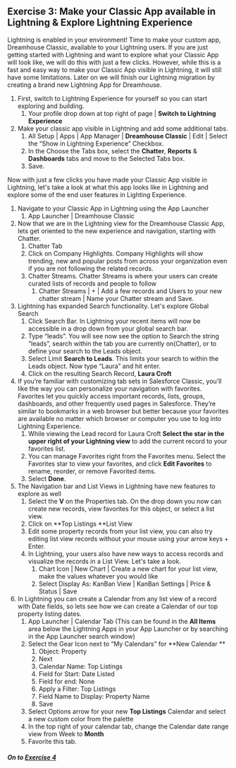 ## Exercise 3:  Make your Classic App available in Lightning & Explore Lightning Experience


Lightning is enabled in your environment!  Time to make your custom app, Dreamhouse Classic, available to your Lightning users.  If you are just getting started with Lightning and want to explore what your Classic App will look like, we will do this with just a few clicks. However, while this is a fast and easy way to make your Classic App visible in Lightning, it will still have some limitations. Later on we will finish our Lightning migration by creating a brand new Lightning App for Dreamhouse. 

1. First, switch to Lightning Experience for yourself so you can start exploring and building.
    1. Your profile drop down at top right of page | **Switch to Lightning Experience**
2. Make your classic app visible in Lightning and add some additional tabs. 
    1. All Setup | Apps | App Manager | **Dreamhouse Classic** | Edit | Select the “Show in Lightning Experience” Checkbox.
    2. In the Choose the Tabs box, select the **Chatter**, **Reports** & **Dashboards** tabs and move to the Selected Tabs box. 
    3. Save.


Now with just a few clicks you have made your Classic App visible in Lightning, let's take a look at what this app looks like in Lightning and explore some of the end user features in Lighting Experience. 

1. Navigate to your Classic App in Lightning using the App Launcher
    1. App Launcher | Dreamhouse Classic 
2. Now that we are in the Lightning view for the Dreamhouse Classic App, lets get oriented to the new experience and navigation, starting with Chatter. 
    1. Chatter Tab
    2. Click on Company Highlights. Company Highlights will show trending, new and popular posts from across your organization even if you are not following the related records. 
    3. Chatter Streams. Chatter Streams is where your users can create curated lists of records and people to follow
        1. Chatter Streams | + | Add a few records and Users to your new chatter stream | Name your Chatter stream and  Save. 
3. Lightning has expanded Search functionality. Let's explore Global Search 
    1. Click Search Bar. In Lightning your recent items will now be accessible in a drop down from your global search bar. 
    2. Type “leads”.  You will see now see the option to Search the string “leads”, search within the tab you are currently on(Chatter), or to define your search to the Leads object. 
    3. Select Limit **Search to Leads**. This limits your search to within the Leads object. Now type “Laura” and hit enter. 
    4. Click on the resulting Search Record, **Laura Croft**
4. If you’re familiar with customizing tab sets in Salesforce Classic, you’ll like the way you can personalize your   navigation with favorites. Favorites let you quickly access important records, lists, groups, dashboards, and other frequently used pages in Salesforce. They’re similar to bookmarks in a web browser but better because your favorites are available no matter which browser or computer you use to log into Lightning Experience.
    1. While viewing the Lead record for Laura Croft **Select the star in the upper right of your Lightning view** to add the current record to your favorites list.
    2. You can manage Favorites right from the Favorites menu. Select the Favorites star to view your favorites, and click **Edit Favorites** to rename, reorder, or remove Favorited items. 
    3. Select **Done**.
5. The Navigation bar and List Views in Lightning have new features to explore as well
    1. Select the **V** on the Properties tab. On the drop down you now can create new records, view favorites for this object, or select a list view. 
    2. Click on **Top Listings **List View
    3. Edit some property records from your list view, you can also try editing list view records without your mouse using your arrow keys + Enter.
    4. In Lightning, your users also have new ways to access records and visualize the records in a List View. Let's take a look. 
        1. Chart Icon | New Chart | Create a new chart for your list view, make the values whatever you would like
        2. Select Display As: KanBan View | KanBan Settings | Price & Status | Save 
6. In Lightning you can create a Calendar from any list view of a record with  Date fields, so lets see how we can create a Calendar of our top property listing dates. 
    1. App Launcher | Calendar Tab (This can be found in the **All Items** area below the Lightning Apps in your App Launcher or by searching in the App Launcher search window)
    2. Select the Gear Icon next to “My Calendars” for **New Calendar **
        1. Object: Property 
        2. Next 
        3. Calendar Name: Top Listings 
        4. Field for Start: Date Listed
        5. Field for end: None
        6. Apply a Filter: Top Listings
        7. Field Name to Display: Property Name
        8. Save
    3. Select Options arrow for your new **Top Listings** Calendar and select a new custom color from the palette 
    4. In the top right of your calendar tab, change the Calendar date range view from Week to  **Month**
    5. Favorite this tab.


##### On to **[Exercise 4](https://github.com/garazi/LightningAdoptionWorkshop/blob/master/docs/Exercise_d4.md)** 
